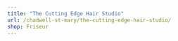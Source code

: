```yaml
---
title: "The Cutting Edge Hair Studio"
url: /chadwell-st-mary/the-cutting-edge-hair-studio/
shop: Friseur
---
```

